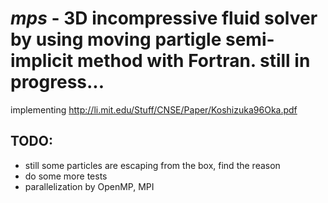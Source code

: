 *mps* - 3D incompressive fluid solver by using moving partigle semi-implicit method with Fortran. still in progress...
======
implementing http://li.mit.edu/Stuff/CNSE/Paper/Koshizuka96Oka.pdf  
  
TODO:  
---
- still some particles are escaping from the box, find the reason  
- do some more tests  
- parallelization by OpenMP, MPI  
